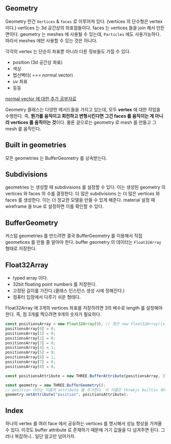 ## Geometry

Geometry 란건 `Vertices` & `faces` 로 이루어져 있다. (vertices 의 단수형은 vertex 이다.)
vertices 는 3d 공간상의 좌표점들이다.
faces 는 vertices 들을 join 해서 만든 면이다.
geometry 는 meshes 에 사용될 수 있는데, `Particles` 에도 사용가능하다. 따라서 meshes 에만 사용할 수 있는 것은 아니다.

각각의 vertex 는 단순히 좌표뿐 아니라 다른 정보들도 가질 수 있다.

- position (3d 공간상 좌표)
- 색상
- 법선벡터( === normal vector)
- uv 좌표
- 등등

[normal vector 에 대한 추가 공부자료](https://m.blog.naver.com/martinok1103/221509843129)

Geometry 클래스는 다양한 메서드들을 가지고 있는데, 모두 **vertex** 에 대한 작업을 수행한다. 즉, **뭔가를 움직이고 회전하고 변형시킨다면 그건 faces 를 움직이는 게 아니라 vertices 를 움직이는 것**이다. 물론 겉으로는 geometry 로 mesh 를 만들고 그 mesh 를 움직인다.

## Built in geometries

모든 geometries 는 BufferGeometry 를 상속받는다.

## Subdivisions

geometries 는 생성할 때 subdivisions 를 설정할 수 있다. 이는 생성된 geometry 의 vertices 와 faces 의 수를 결정한다. 더 많은 subdivisions 는 더 많은 vertices 와 faces 를 생성한다. 이는 더 정교한 모델을 만들 수 있게 해준다. material 설정 때 wireframe 을 true 로 설정하면 이를 확인할 수 있다.

## BufferGeometry

커스텀 geometries 를 만드려면 결국 BufferGeometry 를 이용해서 직접 geometices 를 만들 줄 알아야 한다. buffer geometry 의 데이터는 `Float32Array` 형태로 저장한다.

## Float32Array

- typed array 이다.
- 32bit floating point numbers 를 저장한다.
- 고정된 길이를 가진다.(클래스 인스턴스 생성 시에 정해진다.)
- 컴퓨터 입장에서 다루기 쉬운 형태다.

Float32Array 에 3개의 vertices 좌표를 저장하려면 3의 배수로 length 를 설정해야 한다.
즉, 점 3개를 찍으려면 9개의 숫자가 필요하다.

```js
const positionsArray = new Float32Array(9); // 혹은 new Float32Array([x, y, z, x, y, z, x, y, z])
positionsArray[0] = 0;
positionsArray[1] = 0;
positionsArray[2] = 0;
positionsArray[3] = 0;
positionsArray[4] = 1;
positionsArray[5] = 0;
positionsArray[6] = 1;
positionsArray[7] = 0;
positionsArray[8] = 0;

const positionsAttribute = new THREE.BufferAttribute(positionsArray, 3); // 3 은 itemSize (uv 좌표라면 2개가 한 쌍이니 2, particle 이라면 사이즈 값만 있으면 되니 1)

const geometry = new THREE.BufferGeometry();
// position 이라는 이름의 attribute 를 추가한다. 이 이름은 threejs builtin 쉐이더에서 이미 정해져 있는 이름이다. 커스텀쉐이더 만들어 쓰지 않는 이상 이 이름을 사용해야 한다.
geometry.setAttribute("position", positionsAttribute);
```

## Index

하나의 vertex 를 여러 face 에서 공유하는 vertices 를 명시해서 성능 향상을 가져올 수 있다.
이것도 buffer attribute 로 존재하기 때문에 거기 값들을 다 넘겨주면 된다.
그러나 복잡하니.. 일단 알고만 넘어가자.
